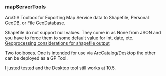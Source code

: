 ### mapServerTools

ArcGIS Toolbox for Exporting Map Service data to Shapefile, Personal GeoDB,  or File GeoDatabase.

Shapefile do not support null values.   They come in as None from JSON and you have to force them to some default value for int, date, etc. [Geoprocessing considerations for shapefile output](http://help.arcgis.com/en/arcgisdesktop/10.0/help/index.html#//002t0000000m000000.htm)

Two toolboxes.  One is intended for use via ArcCatalog/Desktop the other can be deployed as a GP Tool.

I justed tested and the Desktop tool still works at 10.5.
